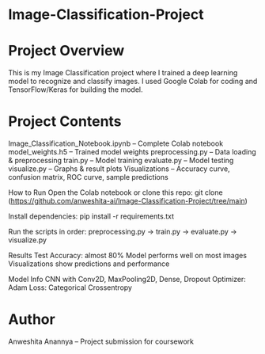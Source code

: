 # Image-Classification-Project
# **Project Overview**
This is my Image Classification project where I trained a deep learning model to recognize and classify images.
I used Google Colab for coding and TensorFlow/Keras for building the model.

# **Project Contents**
Image_Classification_Notebook.ipynb – Complete Colab notebook
model_weights.h5 – Trained model weights
preprocessing.py – Data loading & preprocessing
train.py – Model training
evaluate.py – Model testing
visualize.py – Graphs & result plots
Visualizations – Accuracy curve, confusion matrix, ROC curve, sample predictions

How to Run
Open the Colab notebook or clone this repo:
git clone (https://github.com/anweshita-ai/Image-Classification-Project/tree/main)

Install dependencies:
pip install -r requirements.txt

Run the scripts in order:
preprocessing.py → train.py → evaluate.py → visualize.py

Results
Test Accuracy: almost 80%
Model performs well on most images
Visualizations show predictions and performance

Model Info
CNN with Conv2D, MaxPooling2D, Dense, Dropout
Optimizer: Adam
Loss: Categorical Crossentropy

# **Author**
Anweshita Anannya – Project submission for coursework

